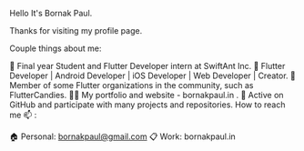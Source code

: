 Hello It's Bornak Paul.

Thanks for visiting my profile page.

Couple things about me:

🌱 Final year Student and Flutter Developer intern at SwiftAnt Inc.
🏅 Flutter Developer | Android Developer | iOS Developer | Web Developer | Creator.
🤝 Member of some Flutter organizations in the community, such as FlutterCandies.
✍🏻 My portfolio and website - bornakpaul.in .
🚀 Active on GitHub and participate with many projects and repositories.
How to reach me 📫 :

🏠 Personal: bornakpaul@gmail.com
📋 Work: bornakpaul.in
